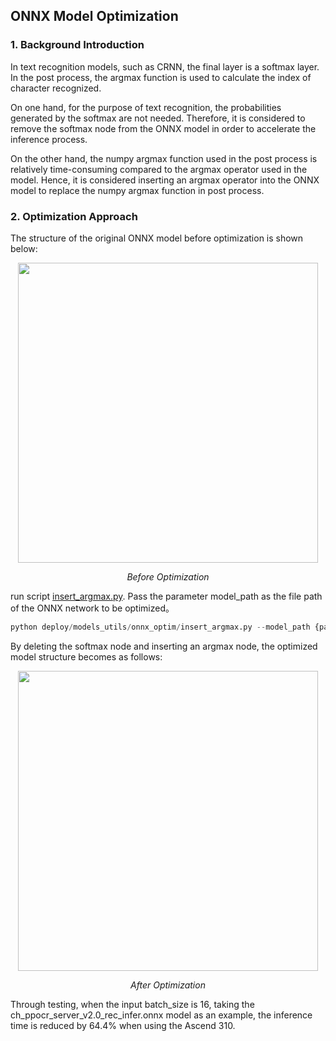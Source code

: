 ## ONNX Model Optimization

### 1. Background Introduction

In text recognition models, such as CRNN, the final layer is a softmax layer. In the post process, the argmax function is used to calculate the index of  character recognized.

On one hand, for the purpose of text recognition, the probabilities generated by the softmax are not needed. Therefore, it is considered to remove the softmax node from the ONNX model in order to accelerate the inference process.

On the other hand, the numpy argmax function used in the post process is relatively time-consuming compared to the argmax operator used in the model. Hence, it is considered inserting an argmax operator into the ONNX model to replace the numpy argmax function in post process.

### 2. Optimization Approach

The structure of the original ONNX model before optimization is shown below:

<p align="center">
  <img src="https://user-images.githubusercontent.com/122354463/250898682-3a15ec8b-9c96-4582-877e-e843ea3dcffd.png" width=480 />
</p>
<p align="center">
  <em>Before Optimization</em>
</p>

run script [insert_argmax.py](../../../deploy/models_utils/onnx_optim/insert_argmax.py). Pass the parameter model_path as the file path of the ONNX network to be optimized。

```python
python deploy/models_utils/onnx_optim/insert_argmax.py --model_path {path_to_model}
```
By deleting the softmax node and inserting an argmax node, the optimized model structure becomes as follows:

<p align="center">
  <img src="https://user-images.githubusercontent.com/122354463/250901029-c95a3120-b36b-486c-8952-97dcb3ab0ec8.png" width=480 />
</p>
<p align="center">
  <em>After Optimization</em>
</p>

Through testing, when the input batch_size is 16, taking the ch_ppocr_server_v2.0_rec_infer.onnx model as an example, the inference time is reduced by 64.4% when using the Ascend 310.



